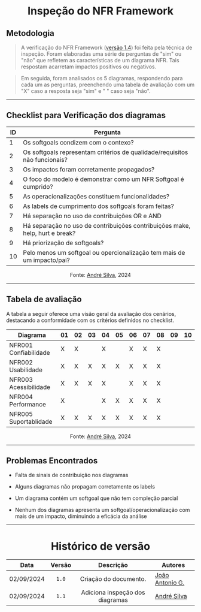 <center>

# Inspeção do NFR Framework

</center>

## Metodologia

> A verificação do NFR Framework ([versão 1.4](/Modulo-2/nfr-framework.md)) foi feita pela técnica de inspeção. Foram elaboradas uma
> série de perguntas de "sim" ou "não" que refletem as características de um diagrama NFR. Tais respostam acarretam
> impactos positivos ou negativos.

> Em seguida, foram analisados os 5 diagramas, respondendo para cada um as perguntas, preenchendo uma tabela de
> avaliação com um "X" caso a resposta seja "sim" e " " caso seja "não".

---

## Checklist para Verificação dos diagramas

<div style="margin: 0 auto; width: fit-content;">

| ID | Pergunta                                                                     |
|----|------------------------------------------------------------------------------|
| 1  | Os softgoals condizem com o contexo?                                         |
| 2  | Os softgoals representam critérios de qualidade/requisitos não funcionais?   |
| 3  | Os impactos foram corretamente propagados?                                   |
| 4  | O foco do modelo é demonstrar como um NFR Softgoal é cumprido?               |
| 5  | As operacionalizações constituem funcionalidades?                            |
| 6  | As labels de cumprimento dos softgoals foram feitas?                         |
| 7  | Há separação no uso de contribuições OR e AND                                |
| 8  | Há separação no uso de contribuições contribuições make, help, hurt e break? |
| 9  | Há priorização de softgoals?                                                 |
| 10 | Pelo menos um softgoal ou opercionalização tem mais de um impacto/pai?       |

</div>

<center>

Fonte: [André Silva](https://github.com/Hunter104), 2024

</center>

---

## Tabela de avaliação

A tabela a seguir oferece uma visão geral da avaliação dos cenários, destacando a conformidade com os critérios
definidos no checklist.

<div style="margin: 0 auto; width: fit-content;">

| Diagrama              | 01 | 02 | 03 | 04 | 05 | 06 | 07 | 08 | 09 | 10 |
|-----------------------|----|----|----|----|----|----|----|----|----|----|
| NFR001 Confiabilidade | X  | X  |    | X  |    | X  | X  | X  |    |    |
| NFR002 Usabilidade    | X  | X  | X  | X  | X  | X  | X  | X  |    |    |
| NFR003 Acessibilidade | X  | X  | X  | X  |    | X  | X  | X  |    |    |
| NFR004 Performance    | X  |    |    | X  | X  | X  | X  | X  |    |    |
| NFR005 Suportablidade | X  | X  | X  | X  | X  | X  | X  | X  |    |    |

<center>

Fonte: [André Silva](https://github.com/Hunter104), 2024

</center>

</div>

---

## Problemas Encontrados

- Falta de sinais de contribuição nos diagramas

- Alguns diagramas não propagam corretamente os labels

- Um diagrama contém um softgoal que não tem compleção parcial

- Nenhum dos diagramas apresenta um softgoal/operacionalização com mais de um impacto, diminuindo a eficácia da análise

---

<center>

# Histórico de versão

</center>

<div style="margin: 0 auto; width: fit-content;">

|    Data    | Versão |            Descrição            | Autores                                          |
|:----------:|:------:|:-------------------------------:|--------------------------------------------------|
| 02/09/2024 | `1.0`  |      Criação do documento.      | [João Antonio G.](https://github.com/joaoseisei) |
| 02/09/2024 | `1.1`  | Adiciona inspeção dos diagramas | [André Silva](https://github.com/Hunter104)      |

</div>
